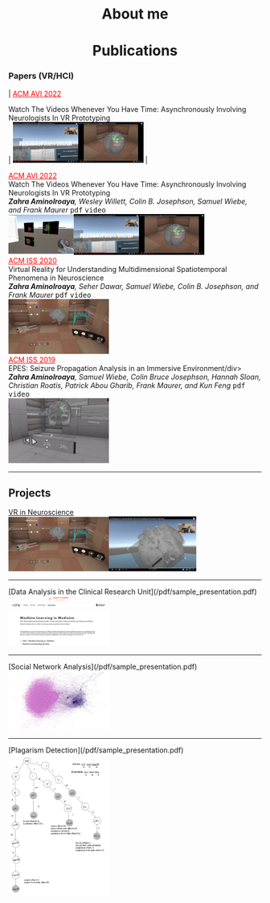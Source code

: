 <center><h1>About me</h1></center>

<center><h1>Publications</h1></center>

### Papers (VR/HCI)

| <span style="color:red"><u>ACM AVI 2022</u><div>Watch The Videos Whenever You Have Time: Asynchronously Involving Neurologists In VR Prototyping</div>  | <img src="images/2.png" width=130/><img src="images/3.png"  width=130/> |




<div style="float:left">
  <div style="display:inline-block" width='20%'>
          <span style="color:red"><u>ACM AVI 2022</u></span>
          <div>Watch The Videos Whenever You Have Time: Asynchronously Involving Neurologists In VR Prototyping</div>
          <i><b>Zahra Aminolroaya</b>, Wesley Willett, Colin B. Josephson, Samuel Wiebe, and Frank Maurer</i>
          <kbd>pdf</kbd>
          <kbd>video</kbd>
  </div>
  <br>
  <div style="display:inline-block" width='80%'>
          <img src="images/1.png" width=130 height=80/><img src="images/2.png" width=130/><img src="images/3.png"  width=130/>
  </div>
</div>

* * *


<hr>

<div style="float:left">
  <div style="display:inline-block" width='20%'>
          <span style="color:red"><u>ACM ISS 2020</u></span>
          <div>Virtual Reality for Understanding Multidimensional Spatiotemporal Phenomena in Neuroscience</div>
          <i><b>Zahra Aminolroaya</b>, Seher Dawar, Samuel Wiebe, Colin B. Josephson, and Frank Maurer</i>
          <kbd>pdf</kbd>
          <kbd>video</kbd>
  </div>
  <div style="display:inline-block" width='80%'>
          <img src="images/EPES1.PNG" width=200/>
  </div>
</div>

<hr>

<div style="float:left">
  <div style="display:inline-block" width='20%'>
          <span style="color:red"><u>ACM ISS 2019</u></span>
          <div>EPES: Seizure Propagation Analysis in an Immersive Environment/div>
          <i><b>Zahra Aminolroaya</b>, Samuel Wiebe, Colin Bruce Josephson, Hannah Sloan, Christian Roatis, Patrick Abou Gharib, Frank Maurer, and Kun Feng</i>
          <kbd>pdf</kbd>
          <kbd>video</kbd>
  </div>
  <div style="display:inline-block" width='80%'>
          <img src="images/4.png" width=200/>
  </div>
</div>

* * *
## Projects
[VR in Neuroscience](/sample_page)
<br>
<img src="images/EPES1.PNG" width=200/><img src="images/EPES2.png" width=174/>
<hr>
[Data Analysis in the Clinical Research Unit](/pdf/sample_presentation.pdf)
<br>
<img src="images/CRU1.png" width=200/>
<hr>
[Social Network Analysis](/pdf/sample_presentation.pdf)
<br>
<img src="images/SNA.png" width=200/>
<hr>
[Plagarism Detection](/pdf/sample_presentation.pdf)
<br>
<img src="images/plag.png" width=200/>

